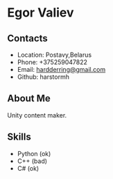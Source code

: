 
# Egor Valiev
## Contacts
* Location: Postavy,Belarus
* Phone: +375259047822
* Email: hardderring@gmail.com
* Github: harstormh


## About Me
Unity content maker.

## Skills
* Python (ok)
* C++ (bad)
* C# (ok)
